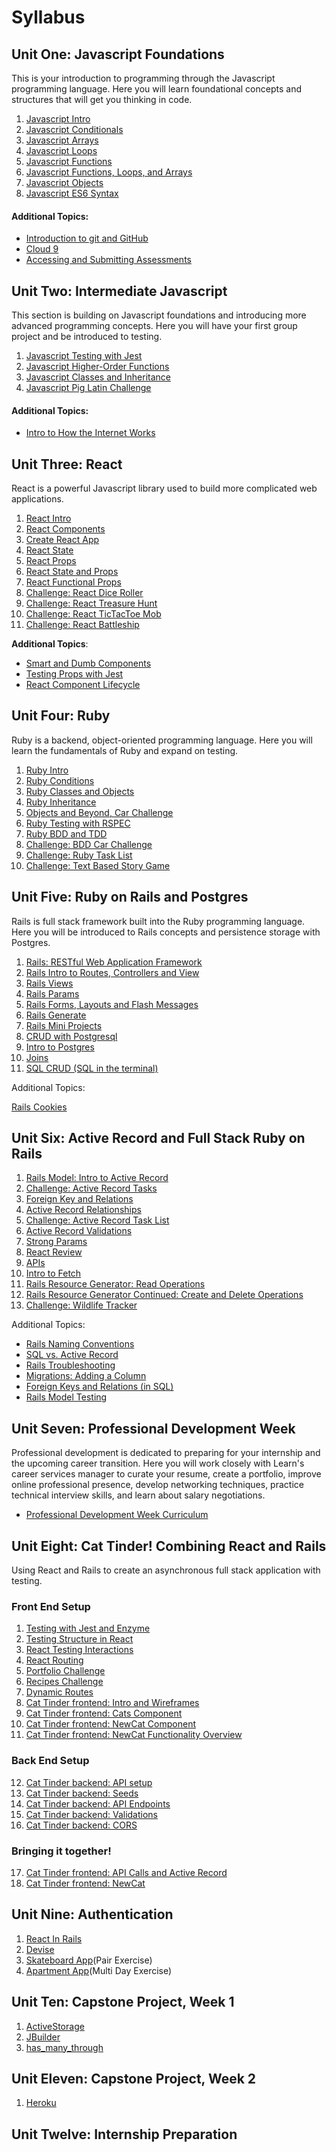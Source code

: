 # Syllabus

## Unit One: Javascript Foundations

This is your introduction to programming through the Javascript programming language. Here you will learn foundational concepts and structures that will get you thinking in code.

1) [Javascript Intro](./js_beginning/01js_intro.md)
2) [Javascript Conditionals](./js_beginning/02js_conditions.md)
3) [Javascript Arrays](./js_beginning/04js_arrays.md)
4) [Javascript Loops](./js_beginning/05js_loops.md)
5) [Javascript Functions](./js_beginning/03js_functions.md)
6) [Javascript Functions, Loops, and Arrays](./js_beginning/06js_funcLoopsArrays.md)
7) [Javascript Objects](./js_beginning/07js_objects.md)
8) [Javascript ES6 Syntax](./js_intermediate/01js_es6_syntax.md)

#### Additional Topics:

- [Introduction to git and GitHub](https://github.com/LEARNAcademy/git-intro/blob/master/GitAndGithub.pdf)
- [Cloud 9](https://github.com/LEARNAcademy/cloud9-config)
- [Accessing and Submitting Assessments](./tools_and_resources/assessments.md)


## Unit Two: Intermediate Javascript

This section is building on Javascript foundations and introducing more advanced programming concepts. Here you will have your first group project and be introduced to testing.

1) [Javascript Testing with Jest](./js_intermediate/04js_testing_jest.md)
2) [Javascript Higher-Order Functions](./js_intermediate/02js_higher_order_functions.md)
3) [Javascript Classes and Inheritance](./js_intermediate/05js_class_inheritance.md)
4) [Javascript Pig Latin Challenge](./js_intermediate/03js_pig_latin_mob.md)

#### Additional Topics:

- [Intro to How the Internet Works](./tools_and_resources/how_the_internet_works_intro.md)

## Unit Three: React

React is a powerful Javascript library used to build more complicated web applications.

1) [React Intro](./react/01react_intro_to_react.md/)
2) [React Components](./react/02react_nested_components.md)
3) [Create React App](./react/03react_create_react_app.md)
4) [React State](./react/04react_state.md/)
5) [React Props](./react/05react_props.md/)
6) [React State and Props](./react/06react_state_and_props.md/)
7) [React Functional Props](./react/07react_functional_props.md/)
8) [Challenge: React Dice Roller](./react/08dice_roller.md/)
9) [Challenge: React Treasure Hunt](./react/09react_treasure_hunt.md/)
10) [Challenge: React TicTacToe Mob](./react/10react_ticktactoe.md/)
11) [Challenge: React Battleship](./react/11react_battleship.md)

**Additional Topics**:

- [Smart and Dumb Components](./react/smart_and_dumb_components.md)
- [Testing Props with Jest](./react/testing_props_with_jest.md)
- [React Component Lifecycle](./react/react_component_lifecycle.md)

## Unit Four: Ruby

Ruby is a backend, object-oriented programming language. Here you will learn the fundamentals of Ruby and expand on testing.

1) [Ruby Intro](./ruby/01rb_intro.md)
2) [Ruby Conditions](./ruby/02rb_cond_methods_loops_hashes.md)
3) [Ruby Classes and Objects](./ruby/03rb_classes_objects.md)
4) [Ruby Inheritance](./ruby/04rb_inheritance.md)
5) [Objects and Beyond, Car Challenge](./ruby/05_objects_and_beyond.md)
6) [Ruby Testing with RSPEC](./ruby/06rb_rspec.md)
7) [Ruby BDD and TDD](./ruby/08rb_testing.md)
8) [Challenge: BDD Car Challenge](./ruby/06rb_bdd_car_challenge.md)
9) [Challenge: Ruby Task List](./ruby/07rb_tasklist_challenge.md)
10) [Challenge: Text Based Story Game](./ruby/09rb_textbased_story.md)

## Unit Five: Ruby on Rails and Postgres

Rails is full stack framework built into the Ruby programming language. Here you will be introduced to Rails concepts and persistence storage with Postgres.

1) [ Rails: RESTful Web Application Framework ](./Rails-C&V/00rails_http_intro.md)
2) [Rails Intro to Routes, Controllers and View](./Rails-C&V/01rails_routes_controllers_views.md)
3) [Rails Views](./Rails-C&V/02rails_views.md)
4)  [Rails Params](./Rails-C&V/03rails_params.md)
6) [Rails Forms, Layouts and Flash Messages](./Rails-C&V/05rails_forms_layouts_flash_messages.md)
7) [Rails Generate](./Rails-C&V/06rails_generate.md)
8) [Rails Mini Projects](./Rails-C&V/07rails_miniprojects.md)
9) [CRUD with Postgresql](./sql/00postgres_crud_intro.md)
10) [Intro to Postgres](./sql/07rails_intro_postgres.md)
11) [Joins](./sql/08rails_sql_joins.md)
12) [SQL CRUD (SQL in the terminal)](./sql/09rails_sql_terminal.md)

Additional Topics:

[Rails Cookies](./Rails-C&V/04rails_cookies.md)

## Unit Six: Active Record and Full Stack Ruby on Rails

1) [Rails Model: Intro to Active Record](./Rails-M/01intro_active_record.md)
2) [Challenge: Active Record Tasks](./Rails-M/03rails_active_record_tasks.md)
3) [Foreign Key and Relations](./sql/10rails_foreign_keys_and_relations.md)
4) [Active Record Relationships](./Rails-M/02rails_activerecord_relationships.md)
3) [Challenge: Active Record Task List](./Rails-M/04rails_active_record_tasklist.md)
7) [Active Record Validations](./Rails-M/07rails_activerecord_validations.md)
8) [Strong Params](./Rails-M/08rails_strong_parameters.md)
9) [React Review](https://github.com/learn-academy-2019-delta/react-refresh)
10) [APIs](https://github.com/LEARNAcademy/APIConsumer/blob/master/README.md)
11) [Intro to Fetch](./Rails-M/10using_fetch.md)
12) [Rails Resource Generator: Read Operations](./Rails-M/05rails_generate_resource.md)
13) [Rails Resource Generator Continued: Create and Delete Operations](./Rails-M/06rails_generate_resource_cont.md)
14) [Challenge: Wildlife Tracker](./Rails-M/09rails_wildlife_tracker_challenge.md)


Additional Topics:
- [Rails Naming Conventions](./Rails-M/additional-topics/04rails_naming_conventions.md)
- [SQL vs. Active Record](./Rails-M/additional-topics/05rails_sql_vs_activerecord.md)
- [Rails Troubleshooting](./Rails-M/additional-topics/06rails_troubleshooting.md)
- [Migrations: Adding a Column](./Rails-M/additional-topics/migrations_adding_column.md)
- [Foreign Keys and Relations (in SQL)](./sql/sql_foreign_keys_and_relations.md)
- [Rails Model Testing](./Rails-M/additional-topics/rails_model_tests.md)

## Unit Seven: Professional Development Week

Professional development is dedicated to preparing for your  internship and the upcoming career transition. Here you will work closely with Learn's career services manager to curate your resume, create a portfolio, improve online professional presence, develop networking techniques, practice technical interview skills, and learn about salary negotiations.

- [Professional Development Week Curriculum](./PD-Week/Curriculum.md)

## Unit Eight: Cat Tinder! Combining React and Rails

Using React and Rails to create an asynchronous full stack application with testing.

### Front End Setup
1) [Testing with Jest and Enzyme](./React_and_Rails_Cat_Tinder/Frontend/01react_testing_jest_enzyme.md)
2) [Testing Structure in React](./React_and_Rails_Cat_Tinder/Frontend/02react_testing_app_structure.md)
3) [React Testing Interactions](./React_and_Rails_Cat_Tinder/Frontend/03react_testing_interactions.md)
4) [React Routing](./React_and_Rails_Cat_Tinder/Frontend/04routing-in-react/01-react-router-intro.md)
5) [Portfolio Challenge](./React_and_Rails_Cat_Tinder/Frontend/04routing-in-react/02-portfolio-challenge.md)
6) [Recipes Challenge](./React_and_Rails_Cat_Tinder/Frontend/04routing-in-react/04-recipes-challenge.md)
7) [Dynamic Routes](./React_and_Rails_Cat_Tinder/Frontend/04routing-in-react/03-dynamic-routes.md)
8) [Cat Tinder frontend: Intro and Wireframes](./React_and_Rails_Cat_Tinder/Frontend/05cat_tinder_intro.md)
9) [Cat Tinder frontend: Cats Component](./React_and_Rails_Cat_Tinder/Frontend/06cat_tinder_cats.md)
10) [Cat Tinder frontend: NewCat Component](./React_and_Rails_Cat_Tinder/Frontend/07cat_tinder_new_cats.md)
11) [Cat Tinder frontend: NewCat Functionality Overview](./React_and_Rails_Cat_Tinder/Frontend/10cat_tinder_form_submit.md)

### Back End Setup

12) [Cat Tinder backend: API setup](./React_and_Rails_Cat_Tinder/Backend/01cat_tinder_setup.md)
13) [Cat Tinder backend: Seeds](./React_and_Rails_Cat_Tinder/Backend/02cat_tinder_seeds.md)
14) [Cat Tinder backend: API Endpoints ](./React_and_Rails_Cat_Tinder/Backend/03cat_tinder_API_Endpoints.md)
15) [Cat Tinder backend: Validations](./React_and_Rails_Cat_Tinder/Backend/04cat_tinder_validations.md)
16) [Cat Tinder backend: CORS](./React_and_Rails_Cat_Tinder/Backend/05cat_tinder_CORS.md)

### Bringing it together!
17) [Cat Tinder frontend: API Calls and Active Record](./React_and_Rails_Cat_Tinder/Frontend/08cat_tinder_api_index.md)
18) [Cat Tinder frontend: NewCat](./React_and_Rails_Cat_Tinder/Frontend/09cat_tinder_new_cat_form.md)


## Unit Nine: Authentication

1) [React In Rails](./React_in_Rails_Apartment_App/01-react-in-rails/README.md)
2) [Devise](./React_in_Rails_Apartment_App/02-authorization-and-authentication/README.md)
3) [Skateboard App](https://github.com/LEARNAcademy/devise-with-single-page-app-pair)(Pair Exercise)
4) [Apartment App](https://classroom.github.com/a/2j-YvRO4)(Multi Day Exercise)

## Unit Ten: Capstone Project, Week 1
1) [ActiveStorage](./Rails_ActiveStorage/README.md)
2) [JBuilder](./Rails_JBuilder/README.md)
3) [has_many_through](./Rails_has_many_through/README.md)

## Unit Eleven: Capstone Project, Week 2
1) [Heroku](./heroku/README.md)

## Unit Twelve: Internship Preparation
